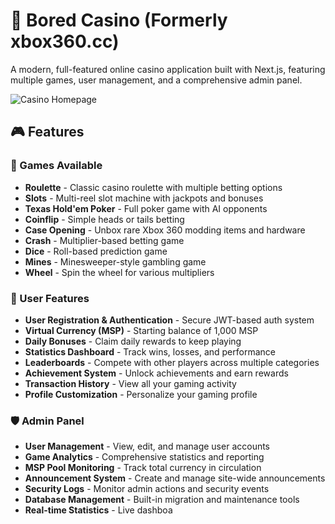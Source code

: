 # 🎰 Bored Casino (Formerly xbox360.cc)

A modern, full-featured online casino application built with Next.js, featuring multiple games, user management, and a comprehensive admin panel.

![Casino Homepage](./docs/images/homepage.png)

## 🎮 Features

### 🎲 Games Available
- **Roulette** - Classic casino roulette with multiple betting options
- **Slots** - Multi-reel slot machine with jackpots and bonuses
- **Texas Hold'em Poker** - Full poker game with AI opponents
- **Coinflip** - Simple heads or tails betting
- **Case Opening** - Unbox rare Xbox 360 modding items and hardware
- **Crash** - Multiplier-based betting game
- **Dice** - Roll-based prediction game
- **Mines** - Minesweeper-style gambling game
- **Wheel** - Spin the wheel for various multipliers

### 👤 User Features
- **User Registration & Authentication** - Secure JWT-based auth system
- **Virtual Currency (MSP)** - Starting balance of 1,000 MSP
- **Daily Bonuses** - Claim daily rewards to keep playing
- **Statistics Dashboard** - Track wins, losses, and performance
- **Leaderboards** - Compete with other players across multiple categories
- **Achievement System** - Unlock achievements and earn rewards
- **Transaction History** - View all your gaming activity
- **Profile Customization** - Personalize your gaming profile

### 🛡️ Admin Panel
- **User Management** - View, edit, and manage user accounts
- **Game Analytics** - Comprehensive statistics and reporting
- **MSP Pool Monitoring** - Track total currency in circulation
- **Announcement System** - Create and manage site-wide announcements
- **Security Logs** - Monitor admin actions and security events
- **Database Management** - Built-in migration and maintenance tools
- **Real-time Statistics** - Live dashboa

